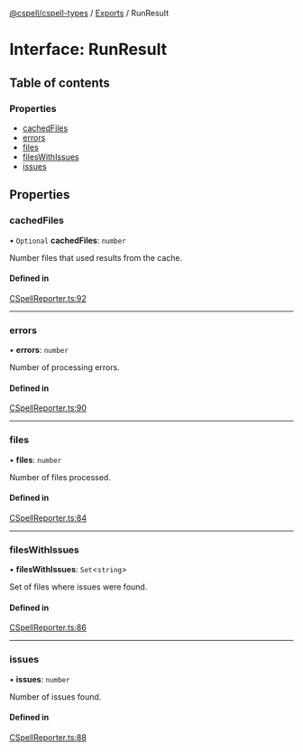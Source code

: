 [@cspell/cspell-types](../README.md) / [Exports](../modules.md) / RunResult

# Interface: RunResult

## Table of contents

### Properties

- [cachedFiles](RunResult.md#cachedfiles)
- [errors](RunResult.md#errors)
- [files](RunResult.md#files)
- [filesWithIssues](RunResult.md#fileswithissues)
- [issues](RunResult.md#issues)

## Properties

### cachedFiles

• `Optional` **cachedFiles**: `number`

Number files that used results from the cache.

#### Defined in

[CSpellReporter.ts:92](https://github.com/streetsidesoftware/cspell/blob/875a61f/packages/cspell-types/src/CSpellReporter.ts#L92)

___

### errors

• **errors**: `number`

Number of processing errors.

#### Defined in

[CSpellReporter.ts:90](https://github.com/streetsidesoftware/cspell/blob/875a61f/packages/cspell-types/src/CSpellReporter.ts#L90)

___

### files

• **files**: `number`

Number of files processed.

#### Defined in

[CSpellReporter.ts:84](https://github.com/streetsidesoftware/cspell/blob/875a61f/packages/cspell-types/src/CSpellReporter.ts#L84)

___

### filesWithIssues

• **filesWithIssues**: `Set`<`string`\>

Set of files where issues were found.

#### Defined in

[CSpellReporter.ts:86](https://github.com/streetsidesoftware/cspell/blob/875a61f/packages/cspell-types/src/CSpellReporter.ts#L86)

___

### issues

• **issues**: `number`

Number of issues found.

#### Defined in

[CSpellReporter.ts:88](https://github.com/streetsidesoftware/cspell/blob/875a61f/packages/cspell-types/src/CSpellReporter.ts#L88)
